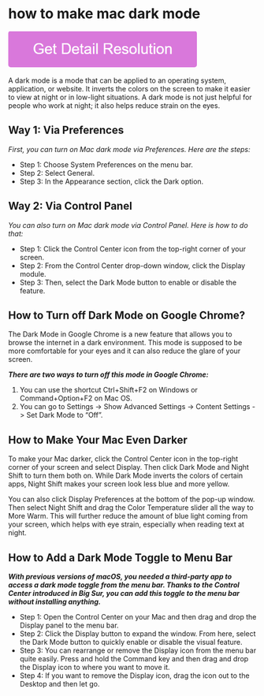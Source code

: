 # how to make mac dark mode

[![how to make mac dark mode](gett-stateed.png)](https://icncomputer.com/how-to-make-mac-dark-mode/)

A dark mode is a mode that can be applied to an operating system, application, or website. It inverts the colors on the screen to make it easier to view at night or in low-light situations. A dark mode is not just helpful for people who work at night; it also helps reduce strain on the eyes.

## Way 1: Via Preferences

_First, you can turn on Mac dark mode via Preferences. Here are the steps:_

* Step 1: Choose System Preferences on the menu bar.
* Step 2: Select General.
* Step 3: In the Appearance section, click the Dark option.

## Way 2: Via Control Panel

_You can also turn on Mac dark mode via Control Panel. Here is how to do that:_

* Step 1: Click the Control Center icon from the top-right corner of your screen.
* Step 2: From the Control Center drop-down window, click the Display module.
* Step 3: Then, select the Dark Mode button to enable or disable the feature.

## How to Turn off Dark Mode on Google Chrome?

The Dark Mode in Google Chrome is a new feature that allows you to browse the internet in a dark environment. This mode is supposed to be more comfortable for your eyes and it can also reduce the glare of your screen.

**_There are two ways to turn off this mode in Google Chrome:_**

1) You can use the shortcut Ctrl+Shift+F2 on Windows or Command+Option+F2 on Mac OS.
2) You can go to Settings -> Show Advanced Settings -> Content Settings -> Set Dark Mode to “Off”.

## How to Make Your Mac Even Darker

To make your Mac darker, click the Control Center icon in the top-right corner of your screen and select Display. Then click Dark Mode and Night Shift to turn them both on. While Dark Mode inverts the colors of certain apps, Night Shift makes your screen look less blue and more yellow.

You can also click Display Preferences at the bottom of the pop-up window. Then select Night Shift and drag the Color Temperature slider all the way to More Warm. This will further reduce the amount of blue light coming from your screen, which helps with eye strain, especially when reading text at night.

## How to Add a Dark Mode Toggle to Menu Bar

**_With previous versions of macOS, you needed a third-party app to access a dark mode toggle from the menu bar. Thanks to the Control Center introduced in Big Sur, you can add this toggle to the menu bar without installing anything._**

* Step 1: Open the Control Center on your Mac and then drag and drop the Display panel to the menu bar.
* Step 2: Click the Display button to expand the window. From here, select the Dark Mode button to quickly enable or disable the visual feature.
* Step 3: You can rearrange or remove the Display icon from the menu bar quite easily. Press and hold the Command key and then drag and drop the Display icon to where you want to move it.
* Step 4: If you want to remove the Display icon, drag the icon out to the Desktop and then let go.
